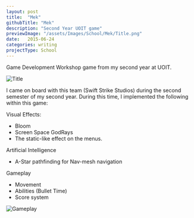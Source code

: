 ```yaml
---
layout: post
title:  "Mek"
githubTitle: "Mek"
description: "Second Year UOIT game"
previewImage: "/assets/Images/School/Mek/Title.png"
date:   2015-06-24
categories: writing
projectType: School
---
```

Game Development Workshop game from my second year at UOIT.

![Title]({{"/assets/Images/School\Mek/Title.png"}})

I came on board with this team (Swift Strike Studios) during the second semester of my second year.
During this time, I implemented the following within this game:


Visual Effects:
  - Bloom
  - Screen Space GodRays
  - The static-like effect on the menus.
  
 Artificial Intelligence
  - A-Star pathfinding for Nav-mesh navigation
  
  Gameplay
  - Movement
  - Abilities (Bullet Time)
  - Score system
  
![Gameplay]({{"/assets/Images/School\Mek/Gameplay.png"}})